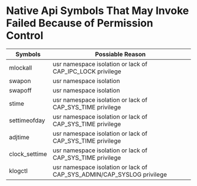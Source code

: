 # Native Api Symbols That May Invoke Failed Because of Permission Control

| Symbols | Possiable Reason |
| --- | --- |
| mlockall | usr namespace isolation or lack of CAP_IPC_LOCK privilege |
| swapon | usr namespace isolation |
| swapoff | usr namespace isolation |
| stime | usr namespace isolation or lack of CAP_SYS_TIME privilege |
| settimeofday | usr namespace isolation or lack of CAP_SYS_TIME privilege |
| adjtime | usr namespace isolation or lack of CAP_SYS_TIME privilege |
| clock_settime | usr namespace isolation or lack of CAP_SYS_TIME privilege |
| klogctl | usr namespace isolation or lack of CAP_SYS_ADMIN/CAP_SYSLOG privilege |